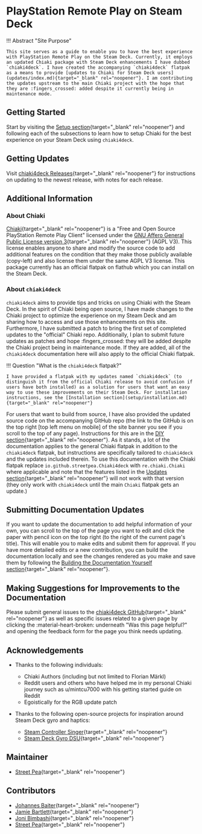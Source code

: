 # PlayStation Remote Play on Steam Deck

!!! Abstract "Site Purpose"

    This site serves as a guide to enable you to have the best experience with PlayStation Remote Play on the Steam Deck. Currently, it employs an updated Chiaki package with Steam Deck enhancements I have dubbed `chiaki4deck`. I have created the accompanying `chiaki4deck` flatpak as a means to provide [updates to Chiaki for Steam Deck users](updates/index.md){target="_blank" rel="noopener"}. I am contributing the updates upstream to the main Chiaki project with the hope that they are :fingers_crossed: added despite it currently being in maintenance mode.

## Getting Started

Start by visiting the [Setup section](setup/index.md){target="_blank" rel="noopener"} and following each of the subsections to learn how to setup Chiaki for the best experience on your Steam Deck using `chiaki4deck`.

## Getting Updates

Visit [chiaki4deck Releases](updates/releases.md){target="_blank" rel="noopener"} for instructions on updating to the newest release, with notes for each release.

## Additional Information

### About Chiaki

[Chiaki](https://git.sr.ht/~thestr4ng3r/chiaki){target="_blank" rel="noopener"} is a "Free and Open Source PlayStation Remote Play Client" licensed under the [GNU Affero General Public License version 3](https://www.gnu.org/licenses/agpl-3.0.html){target="_blank" rel="noopener"} (AGPL V3). This license enables anyone to share and modify the source code to add additional features on the condition that they make those publicly available (copy-left) and also license them under the same AGPL V3 license. This package currently has an official flatpak on flathub which you can install on the Steam Deck.

### About `chiaki4deck`

`chiaki4deck` aims to provide tips and tricks on using Chiaki with the Steam Deck. In the spirit of Chiaki being open source, I have made changes to the Chiaki project to optimize the experience on my Steam Deck and am sharing how to access and use those enhancements on this site. Furthermore, I have submitted a patch to bring the first set of completed updates to the "official" Chiaki repo. Additionally, I plan to submit future updates as patches and hope :fingers_crossed: they will be added despite the Chiaki project being in maintenance mode. If they are added, all of the `chiaki4deck` documentation here will also apply to the official Chiaki flatpak. 

!!! Question "What is the `chiaki4deck` flatpak?"

    I have provided a flatpak with my updates named `chiaki4deck` (to distinguish it from the official Chiaki release to avoid confusion if users have both installed) as a solution for users that want an easy way to use these improvements on their Steam Deck. For installation instructions, see the [Installation section](setup/installation.md){target="_blank" rel="noopener"}
    
For users that want to build from source, I have also provided the updated source code on the accompanying GitHub repo (the link to the GitHub is on the top right [top left menu on mobile] of the site banner you see if you scroll to the top of any page). Instructions for this are in the [DIY section](diy/buildit.md){target="_blank" rel="noopener"}. As it stands, a lot of the documentation applies to the general Chiaki flatpak in addition to the `chiaki4deck` flatpak, but instructions are specifically tailored to `chiaki4deck` and the updates included therein. To use this documentation with the Chiaki flatpak replace `io.github.streetpea.Chiaki4deck` with `re.chiaki.Chiaki` where applicable and note that the features listed in the [Updates section](updates/done.md){target="_blank" rel="noopener"} will not work with that version (they only work with `chiaki4deck` until the main `Chiaki` flatpak gets an update.)

## Submitting Documentation Updates

If you want to update the documentation to add helpful information of your own, you can scroll to the top of the page you want to edit and click the paper with pencil icon on the top right (to the right of the current page's title). This will enable you to make edits and submit them for approval. If you have more detailed edits or a new contribution, you can build the documentation locally and see the changes rendered as you make and save them by following the [Building the Documentation Yourself section](diy/builddocs.md){target="_blank" rel="noopener"}.

## Making Suggestions for Improvements to the Documentation

Please submit general issues to the [chiaki4deck GitHub](https://github.com/streetpea/chiaki4deck/issues){target="_blank" rel="noopener"} as well as specific issues related to a given page by clicking the :material-heart-broken: underneath "Was this page helpful?" and opening the feedback form for the page you think needs updating.

## Acknowledgements

* Thanks to the following individuals:
    - Chiaki Authors (including but not limited to Florian Märkl)
    - Reddit users and others who have helped me in my personal Chiaki journey such as u/mintcu7000 with his getting started guide on Reddit
    - Egoistically for the RGB update patch

* Thanks to the following open-source projects for inspiration around Steam Deck gyro and haptics:
    - [Steam Controller Singer](https://github.com/Roboron3042/SteamControllerSinger){target="_blank" rel="noopener"}
    - [Steam Deck Gyro DSU](https://github.com/kmicki/SteamDeckGyroDSU){target="_blank" rel="noopener"}

## Maintainer

* [Street Pea](https://www.reddit.com/message/compose/?to=Street_Pea_6693){target="_blank" rel="noopener"}

## Contributors

* [Johannes Baiter](https://github.com/jbaiter){target="_blank" rel="noopener"}
* [Jamie Bartlett](https://github.com/Nikorag?tab=repositories){target="_blank" rel="noopener"}
* [Joni Bimbashi](https://github.com/jonibim){target="_blank" rel="noopener"}
* [Street Pea](https://github.com/streetpea){target="_blank" rel="noopener"}